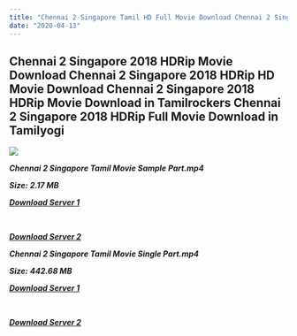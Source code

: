 ```yaml
---
title: "Chennai 2 Singapore Tamil HD Full Movie Download Chennai 2 Singapore Tamil HD Movie Download"
date: "2020-04-13"
---
```


## Chennai 2 Singapore 2018 HDRip Movie Download Chennai 2 Singapore 2018 HDRip HD Movie Download Chennai 2 Singapore 2018 HDRip Movie Download in Tamilrockers Chennai 2 Singapore 2018 HDRip Full Movie Download in Tamilyogi

![](https://images.moviebuff.com/96056e60-03ad-47b0-9d9b-f773e22bbd59?w=1000)

**_Chennai 2 Singapore Tamil Movie Sample Part.mp4_**

**_Size:_** **_2.17 MB_**

**_[Download Server 1](http://p1.wetransfer.vip/files/Tamil{2fcca7f3eb37873f37db349ec051a8a2ca8665ef95d92bbb099fe2eda7827782}202017{2fcca7f3eb37873f37db349ec051a8a2ca8665ef95d92bbb099fe2eda7827782}20Movies/Chennai{2fcca7f3eb37873f37db349ec051a8a2ca8665ef95d92bbb099fe2eda7827782}202{2fcca7f3eb37873f37db349ec051a8a2ca8665ef95d92bbb099fe2eda7827782}20Singapore/Chennai{2fcca7f3eb37873f37db349ec051a8a2ca8665ef95d92bbb099fe2eda7827782}202{2fcca7f3eb37873f37db349ec051a8a2ca8665ef95d92bbb099fe2eda7827782}20Singapore{2fcca7f3eb37873f37db349ec051a8a2ca8665ef95d92bbb099fe2eda7827782}20(2018){2fcca7f3eb37873f37db349ec051a8a2ca8665ef95d92bbb099fe2eda7827782}20HDRip/Chennai{2fcca7f3eb37873f37db349ec051a8a2ca8665ef95d92bbb099fe2eda7827782}202{2fcca7f3eb37873f37db349ec051a8a2ca8665ef95d92bbb099fe2eda7827782}20Singapore{2fcca7f3eb37873f37db349ec051a8a2ca8665ef95d92bbb099fe2eda7827782}20(2017){2fcca7f3eb37873f37db349ec051a8a2ca8665ef95d92bbb099fe2eda7827782}20Sample{2fcca7f3eb37873f37db349ec051a8a2ca8665ef95d92bbb099fe2eda7827782}20(640x360).mp4)_**

**_[  
](http://p1.wetransfer.vip/files/Tamil{2fcca7f3eb37873f37db349ec051a8a2ca8665ef95d92bbb099fe2eda7827782}202017{2fcca7f3eb37873f37db349ec051a8a2ca8665ef95d92bbb099fe2eda7827782}20Movies/Chennai{2fcca7f3eb37873f37db349ec051a8a2ca8665ef95d92bbb099fe2eda7827782}202{2fcca7f3eb37873f37db349ec051a8a2ca8665ef95d92bbb099fe2eda7827782}20Singapore/Chennai{2fcca7f3eb37873f37db349ec051a8a2ca8665ef95d92bbb099fe2eda7827782}202{2fcca7f3eb37873f37db349ec051a8a2ca8665ef95d92bbb099fe2eda7827782}20Singapore{2fcca7f3eb37873f37db349ec051a8a2ca8665ef95d92bbb099fe2eda7827782}20(2018){2fcca7f3eb37873f37db349ec051a8a2ca8665ef95d92bbb099fe2eda7827782}20HDRip/Chennai{2fcca7f3eb37873f37db349ec051a8a2ca8665ef95d92bbb099fe2eda7827782}202{2fcca7f3eb37873f37db349ec051a8a2ca8665ef95d92bbb099fe2eda7827782}20Singapore{2fcca7f3eb37873f37db349ec051a8a2ca8665ef95d92bbb099fe2eda7827782}20(2017){2fcca7f3eb37873f37db349ec051a8a2ca8665ef95d92bbb099fe2eda7827782}20Sample{2fcca7f3eb37873f37db349ec051a8a2ca8665ef95d92bbb099fe2eda7827782}20(640x360).mp4)_**

**_[Download Server 2](http://p1.wetransfer.vip/files/Tamil{2fcca7f3eb37873f37db349ec051a8a2ca8665ef95d92bbb099fe2eda7827782}202017{2fcca7f3eb37873f37db349ec051a8a2ca8665ef95d92bbb099fe2eda7827782}20Movies/Chennai{2fcca7f3eb37873f37db349ec051a8a2ca8665ef95d92bbb099fe2eda7827782}202{2fcca7f3eb37873f37db349ec051a8a2ca8665ef95d92bbb099fe2eda7827782}20Singapore/Chennai{2fcca7f3eb37873f37db349ec051a8a2ca8665ef95d92bbb099fe2eda7827782}202{2fcca7f3eb37873f37db349ec051a8a2ca8665ef95d92bbb099fe2eda7827782}20Singapore{2fcca7f3eb37873f37db349ec051a8a2ca8665ef95d92bbb099fe2eda7827782}20(2018){2fcca7f3eb37873f37db349ec051a8a2ca8665ef95d92bbb099fe2eda7827782}20HDRip/Chennai{2fcca7f3eb37873f37db349ec051a8a2ca8665ef95d92bbb099fe2eda7827782}202{2fcca7f3eb37873f37db349ec051a8a2ca8665ef95d92bbb099fe2eda7827782}20Singapore{2fcca7f3eb37873f37db349ec051a8a2ca8665ef95d92bbb099fe2eda7827782}20(2017){2fcca7f3eb37873f37db349ec051a8a2ca8665ef95d92bbb099fe2eda7827782}20Sample{2fcca7f3eb37873f37db349ec051a8a2ca8665ef95d92bbb099fe2eda7827782}20(640x360).mp4)_**

**_Chennai 2 Singapore Tamil Movie Single Part.mp4_**

**_Size:_** **_442.68 MB_**

**_[Download Server 1](http://p1.wetransfer.vip/files/Tamil{2fcca7f3eb37873f37db349ec051a8a2ca8665ef95d92bbb099fe2eda7827782}202017{2fcca7f3eb37873f37db349ec051a8a2ca8665ef95d92bbb099fe2eda7827782}20Movies/Chennai{2fcca7f3eb37873f37db349ec051a8a2ca8665ef95d92bbb099fe2eda7827782}202{2fcca7f3eb37873f37db349ec051a8a2ca8665ef95d92bbb099fe2eda7827782}20Singapore/Chennai{2fcca7f3eb37873f37db349ec051a8a2ca8665ef95d92bbb099fe2eda7827782}202{2fcca7f3eb37873f37db349ec051a8a2ca8665ef95d92bbb099fe2eda7827782}20Singapore{2fcca7f3eb37873f37db349ec051a8a2ca8665ef95d92bbb099fe2eda7827782}20(2018){2fcca7f3eb37873f37db349ec051a8a2ca8665ef95d92bbb099fe2eda7827782}20HDRip/Chennai{2fcca7f3eb37873f37db349ec051a8a2ca8665ef95d92bbb099fe2eda7827782}202{2fcca7f3eb37873f37db349ec051a8a2ca8665ef95d92bbb099fe2eda7827782}20Singapore{2fcca7f3eb37873f37db349ec051a8a2ca8665ef95d92bbb099fe2eda7827782}20(2017){2fcca7f3eb37873f37db349ec051a8a2ca8665ef95d92bbb099fe2eda7827782}20Single{2fcca7f3eb37873f37db349ec051a8a2ca8665ef95d92bbb099fe2eda7827782}20Part{2fcca7f3eb37873f37db349ec051a8a2ca8665ef95d92bbb099fe2eda7827782}20(640x360).mp4)_**

**_[  
](http://p1.wetransfer.vip/files/Tamil{2fcca7f3eb37873f37db349ec051a8a2ca8665ef95d92bbb099fe2eda7827782}202017{2fcca7f3eb37873f37db349ec051a8a2ca8665ef95d92bbb099fe2eda7827782}20Movies/Chennai{2fcca7f3eb37873f37db349ec051a8a2ca8665ef95d92bbb099fe2eda7827782}202{2fcca7f3eb37873f37db349ec051a8a2ca8665ef95d92bbb099fe2eda7827782}20Singapore/Chennai{2fcca7f3eb37873f37db349ec051a8a2ca8665ef95d92bbb099fe2eda7827782}202{2fcca7f3eb37873f37db349ec051a8a2ca8665ef95d92bbb099fe2eda7827782}20Singapore{2fcca7f3eb37873f37db349ec051a8a2ca8665ef95d92bbb099fe2eda7827782}20(2018){2fcca7f3eb37873f37db349ec051a8a2ca8665ef95d92bbb099fe2eda7827782}20HDRip/Chennai{2fcca7f3eb37873f37db349ec051a8a2ca8665ef95d92bbb099fe2eda7827782}202{2fcca7f3eb37873f37db349ec051a8a2ca8665ef95d92bbb099fe2eda7827782}20Singapore{2fcca7f3eb37873f37db349ec051a8a2ca8665ef95d92bbb099fe2eda7827782}20(2017){2fcca7f3eb37873f37db349ec051a8a2ca8665ef95d92bbb099fe2eda7827782}20Single{2fcca7f3eb37873f37db349ec051a8a2ca8665ef95d92bbb099fe2eda7827782}20Part{2fcca7f3eb37873f37db349ec051a8a2ca8665ef95d92bbb099fe2eda7827782}20(640x360).mp4)_**

**_[Download Server 2](http://p1.wetransfer.vip/files/Tamil{2fcca7f3eb37873f37db349ec051a8a2ca8665ef95d92bbb099fe2eda7827782}202017{2fcca7f3eb37873f37db349ec051a8a2ca8665ef95d92bbb099fe2eda7827782}20Movies/Chennai{2fcca7f3eb37873f37db349ec051a8a2ca8665ef95d92bbb099fe2eda7827782}202{2fcca7f3eb37873f37db349ec051a8a2ca8665ef95d92bbb099fe2eda7827782}20Singapore/Chennai{2fcca7f3eb37873f37db349ec051a8a2ca8665ef95d92bbb099fe2eda7827782}202{2fcca7f3eb37873f37db349ec051a8a2ca8665ef95d92bbb099fe2eda7827782}20Singapore{2fcca7f3eb37873f37db349ec051a8a2ca8665ef95d92bbb099fe2eda7827782}20(2018){2fcca7f3eb37873f37db349ec051a8a2ca8665ef95d92bbb099fe2eda7827782}20HDRip/Chennai{2fcca7f3eb37873f37db349ec051a8a2ca8665ef95d92bbb099fe2eda7827782}202{2fcca7f3eb37873f37db349ec051a8a2ca8665ef95d92bbb099fe2eda7827782}20Singapore{2fcca7f3eb37873f37db349ec051a8a2ca8665ef95d92bbb099fe2eda7827782}20(2017){2fcca7f3eb37873f37db349ec051a8a2ca8665ef95d92bbb099fe2eda7827782}20Single{2fcca7f3eb37873f37db349ec051a8a2ca8665ef95d92bbb099fe2eda7827782}20Part{2fcca7f3eb37873f37db349ec051a8a2ca8665ef95d92bbb099fe2eda7827782}20(640x360).mp4)_**
